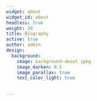 ```yaml
---
widget: about
widget_id: about
headless: true
weight: 20
title: Biography
active: true
author: admin
design:
  background:
    image: background-about.jpeg
    image_darken: 0.5
    image_parallax: true
    text_color_light: true

 
---
```


